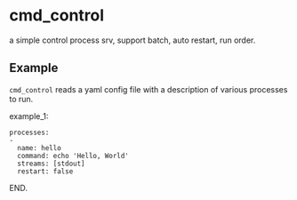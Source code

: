 # cmd_control

a simple control process srv, support batch, auto restart, run order.

## Example

`cmd_control` reads a yaml config file with a description of various processes to run.

example_1:

```
processes:
-
  name: hello
  command: echo 'Hello, World'
  streams: [stdout]
  restart: false

```

END.